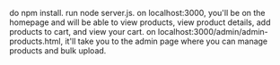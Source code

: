 do npm install.
run node server.js.
on localhost:3000, you'll be on the homepage and will be able to view products, view product details, add products to cart, and view your cart.
on localhost:3000/admin/admin-products.html, it'll take you to the admin page where you can manage products and bulk upload. 
